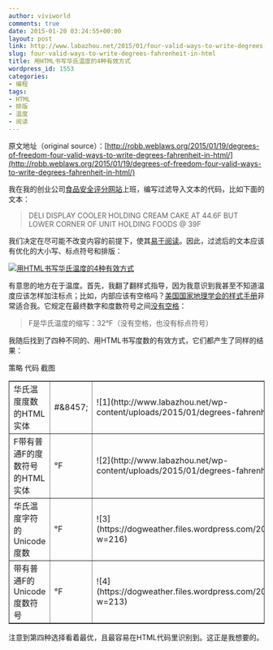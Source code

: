 ```yaml
---
author: viviworld
comments: true
date: 2015-01-20 03:24:55+00:00
layout: post
link: http://www.labazhou.net/2015/01/four-valid-ways-to-write-degrees-fahrenheit-in-html/
slug: four-valid-ways-to-write-degrees-fahrenheit-in-html
title: 用HTML书写华氏温度的4种有效方式
wordpress_id: 1553
categories:
- 编程
tags:
- HTML
- 排版
- 温度
- 阅读
---
```


原文地址（original source）：[http://robb.weblaws.org/2015/01/19/degrees-of-freedom-four-valid-ways-to-write-degrees-fahrenheit-in-html/](http://robb.weblaws.org/2015/01/19/degrees-of-freedom-four-valid-ways-to-write-degrees-fahrenheit-in-html/)

我在我的创业公司[食品安全评分网站](http://eaternet.io/)上班，编写过滤导入文本的代码，比如下面的文本：


<blockquote>DELI DISPLAY COOLER HOLDING CREAM CAKE AT 44.6F BUT LOWER CORNER OF UNIT HOLDING FOODS @ 39F</blockquote>


我们决定在尽可能不改变内容的前提下，使其[易于阅读](http://www.labazhou.net/2014/08/how-we-read/)。因此，过滤后的文本应该有优化的大小写、标点符号和排版：

[![用HTML书写华氏温度的4种有效方式](http://www.labazhou.net/wp-content/uploads/2015/01/degrees-fahrenheit-text.png)](http://www.labazhou.net/wp-content/uploads/2015/01/degrees-fahrenheit-text.png)

有意思的地方在于温度。首先，我翻了翻样式指导，因为我意识到我甚至不知道温度应该怎样加注标点；比如，内部应该有空格吗？[美国国家地理学会的样式手册](http://stylemanual.ngs.org/)非常适合我。它规定在最终数字和度数符号之间[没有空格](http://stylemanual.ngs.org/home/T/temperatures)：


<blockquote>F是华氏温度的缩写：32°F（没有空格，也没有标点符号）</blockquote>


我随后找到了四种不同的、用HTML书写度数的有效方式，它们都产生了同样的结果：
<table border="1" >

<tr >
策略
代码
截图
</tr>

<tbody >
<tr >

<td >华氏温度度数的HTML实体
</td>

<td >#&8457;
</td>

<td >![1](http://www.labazhou.net/wp-content/uploads/2015/01/degrees-fahrenheit-4.png)
</td>
</tr>
<tr >

<td >F带有普通F的度数符号的HTML实体
</td>

<td >&deg;F
</td>

<td >![2](http://www.labazhou.net/wp-content/uploads/2015/01/degrees-fahrenheit-4.png)
</td>
</tr>
<tr >

<td >华氏温度字符的Unicode度数
</td>

<td >℉
</td>

<td >![3](https://dogweather.files.wordpress.com/2015/01/3.png?w=216)
</td>
</tr>
<tr >

<td >带有普通F的Unicode度数符号
</td>

<td >°F
</td>

<td >![4](https://dogweather.files.wordpress.com/2015/01/4.png?w=213)
</td>
</tr>
</tbody>
</table>
注意到第四种选择看着最优，且最容易在HTML代码里识别到。这正是我想要的。
